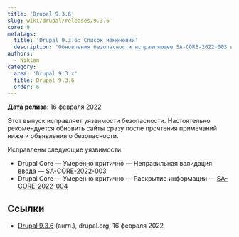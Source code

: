 ```yaml
---
title: 'Drupal 9.3.6'
slug: wiki/drupal/releases/9.3.6
core: 9
metatags:
  title: 'Drupal 9.3.6: Список изменений'
  description: 'Обновления безопасности исправляющее SA-CORE-2022-003 и SA-CORE-2022-004.'
authors:
  - Niklan
category:
  area: 'Drupal 9.3.x'
  title: Drupal 9.3.6
  order: 6
---
```


**Дата релиза**: 16 февраля 2022

Этот выпуск исправляет уязвимости безопасности. Настоятельно рекомендуется обновить сайты сразу после прочтения примечаний ниже и объявления о безопасности.

Исправлены следующие уязвимости:

- Drupal Core — Умеренно критично — Неправильная валидация ввода — [SA-CORE-2022-003](../../../../security/sa-core/2022-003/index.md)
- Drupal Core — Умеренно критично — Раскрытие информации — [SA-CORE-2022-004](../../../../security/sa-core/2022-004/index.md)

## Ссылки

- [Drupal 9.3.6](https://www.drupal.org/project/drupal/releases/9.3.6) (англ.), drupal.org, 16 февраля 2022
